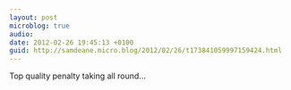 ```yaml
---
layout: post
microblog: true
audio: 
date: 2012-02-26 19:45:13 +0100
guid: http://samdeane.micro.blog/2012/02/26/t173841059997159424.html
---
```

Top quality penalty taking all round...
